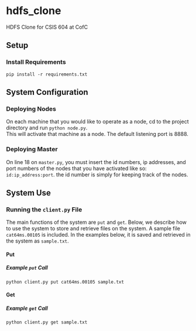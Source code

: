 # hdfs_clone
HDFS Clone for CSIS 604 at CofC

## Setup

### Install Requirements

`pip install -r requirements.txt`



## System Configuration

### Deploying Nodes
On each machine that you would like to operate as a node, cd to the project directory and run `python node.py`.  
This will activate that machine as a node. The default listening port is 8888.  

### Deploying Master
On line 18 on `master.py`, you must insert the id numbers, ip addresses, and port numbers of the nodes that you have activated like so: `id:ip_address:port`. the id number is simply for keeping track of the nodes.  


## System Use

### Running the `client.py` File

The main functions of the system are `put` and `get`. Below, we describe how to use the system to store and retrieve files on the system. A sample file `cat64ms.00105` is included. In the examples below, it is saved and retrieved in the system as `sample.txt`.  

#### Put
##### Example `put` Call
`python client.py put cat64ms.00105 sample.txt`

#### Get
##### Example `get` Call
`python client.py get sample.txt`